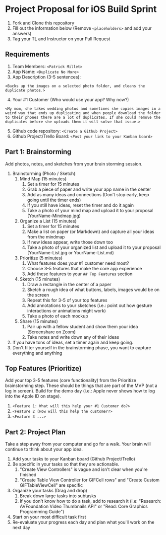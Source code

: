 # Project Proposal for iOS Build Sprint

1. Fork and Clone this repository
2. Fill out the information below (Remove `<placeholders>` and add your answers)
3. Tag your TL and Instructor on your Pull Request

## Requirements

1. Team Members: `<Patrick Millet>`
2. App Name: `<Duplicate No More>`
3. App Description (3-5 sentences):

`<Backs up the images on a selected photo folder, and cleans the duplicate photos.>`
    
4. Your #1 Customer (Who would use your app? Why now?)
 
 `<My mom, she takes wedding photos and sometimes she copies images in a weird way that ends up duplicating and when people download the folder to their phones there are a lot of duplicates. If she could remove the duplicates before she uploads them it will solve that issue.>`
    
5. Github code repository: `<Create a Github Project>`
6. Github Project/Trello Board: `<Post your link to your Kanban board>`

## Part 1: Brainstorming

Add photos, notes, and sketches from your brain storming session. 

1. Brainstorming (Photo / Sketch)
    1. Mind Map (15 minutes)
        1. Set a timer for 15 minutes
        2. Grab a piece of paper and write your app name in the center
        3. Add as many ideas and connections (Don't stop early, keep going until the timer ends)
        4. If you still have ideas, reset the timer and do it again
        5. Take a photo of your mind map and upload it to your proposal (YourName-Mindmap.jpg)
    2. Organize a List (15 minutes)
        1. Set a timer for 15 minutes
        2. Make a list on paper (or Markdown) and capture all your ideas from the mindmap
        3. If new ideas appear, write those down too
        4. Take a photo of your organized list and upload it to your proposal (YourName-List.jpg or YourName-List.md)
    3. Prioritize (5 minutes)
        1. What features does your #1 customer need most?
        2. Choose 3-5 features that make the core app experience
        3. Add these features to your `## Top Features` section
    4. Sketch (15 minutes)
        1. Draw a rectangle in the center of a paper
        2. Sketch a rough idea of what buttons, labels, images would be on the screen
        3. Repeat this for 3-5 of your top features
        4. Add annotations to your sketches (i.e.: point out how gesture interactions or animations might work)
        5. Take a photo of each mockup
    5. Share (15 minutes)
        1. Pair up with a fellow student and show them your idea (Screenshare on Zoom)
        2. Take notes and write down any of their ideas
2. If you have tons of ideas, set a timer again and keep going.
3. Don't filter yourself in the brainstorming phase, you want to capture everything and anything

## Top Features (Prioritize)

Add your top 3-5 features (core functionality) from the Prioritize brainstorming step. These should be things that are part of the MVP (not a log in screen). Build for the demo day (i.e.: Apple never shows how to log into the Apple ID on stage).

1. `<Feature 1: What will this help your #1 Customer do?>`
2. `<Feature 2 (How will this help the customer?>`
3. `<Feature 3 ...>`

## Part 2: Project Plan

Take a step away from your computer and go for a walk. Your brain will continue to think about your app idea.

1. Add your tasks to your Kanban board (Github Project/Trello)
2. Be specific in your tasks so that they are actionable.
    1. "Create View Controllers" is vague and isn't clear when you're finished
    2. "Create Table View Controller for GIFCell rows" and "Create Custom GIFTableViewCell" are specific
3. Organize your tasks (Drag and drop)
    1. Break down large tasks into subtasks
    2. If you don't know how to do a task, add to research it (i.e: "Research: AVFoundation Video Thumbnails API" or "Read: Core Graphics Programming Guide")
4. Start on your most difficult task first
5. Re-evaluate your progress each day and plan what you'll work on the next day
